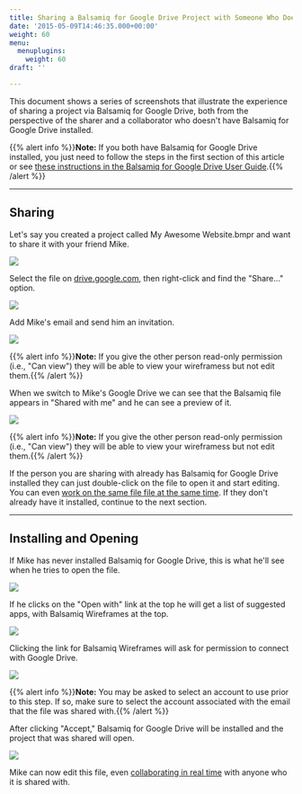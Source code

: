 ```yaml
---
title: Sharing a Balsamiq for Google Drive Project with Someone Who Doesn't Have it Installed
date: '2015-05-09T14:46:35.000+00:00'
weight: 60
menu:
  menuplugins:
    weight: 60
draft: ''

---
```


This document shows a series of screenshots that illustrate the experience of sharing a project via Balsamiq for Google Drive, both from the perspective of the sharer and a collaborator who doesn't have Balsamiq for Google Drive installed.

{{% alert info %}}**Note:** If you both have Balsamiq for Google Drive installed, you just need to follow the steps in the first section of this article or see [these instructions in the Balsamiq for Google Drive User Guide](https://docs.balsamiq.com/google-drive/wireframes/drive-files/#sharing-via-google-drive).{{% /alert %}}

* * *

## Sharing

Let's say you created a project called My Awesome Website.bmpr and want to share it with your friend Mike.

![](https://media.balsamiq.com/img/support/docs/gdrive/sharing/gdrive-sharing01.png)

Select the file on [drive.google.com](https://drive.google.com), then right-click and find the "Share..." option.

![](https://media.balsamiq.com/img/support/docs/gdrive/sharing/gdrive-sharing02.png)

Add Mike's email and send him an invitation.

![](https://media.balsamiq.com/img/support/docs/gdrive/sharing/gdrive-sharing03.png)

{{% alert info %}}**Note:** If you give the other person read-only permission (i.e., "Can view") they will be able to view your wireframess but not edit them.{{% /alert %}}

When we switch to Mike's Google Drive we can see that the Balsamiq file appears in "Shared with me" and he can see a preview of it.

![](https://media.balsamiq.com/img/support/docs/gdrive/sharing/gdrive-sharing04.png)

{{% alert info %}}**Note:** If you give the other person read-only permission (i.e., "Can view") they will be able to view your wireframess but not edit them.{{% /alert %}}

If the person you are sharing with already has Balsamiq for Google Drive installed they can just double-click on the file to open it and start editing. You can even [work on the same file file at the same time](https://docs.balsamiq.com/google-drive/wireframes/collaborating/). If they don't already have it installed, continue to the next section.

* * *

## Installing and Opening

If Mike has never installed Balsamiq for Google Drive, this is what he'll see when he tries to open the file.

![](https://media.balsamiq.com/img/support/docs/gdrive/sharing/gdrive-sharing05.png)

If he clicks on the "Open with" link at the top he will get a list of suggested apps, with Balsamiq Wireframes at the top.

![](https://media.balsamiq.com/img/support/docs/gdrive/sharing/gdrive-sharing06.png)

Clicking the link for Balsamiq Wireframes will ask for permission to connect with Google Drive.

![](https://media.balsamiq.com/img/support/docs/gdrive/sharing/gdrive-sharing07.png)

{{% alert info %}}**Note:** You may be asked to select an account to use prior to this step. If so, make sure to select the account associated with the email that the file was shared with.{{% /alert %}}

After clicking "Accept," Balsamiq for Google Drive will be installed and the project that was shared will open.

![](https://media.balsamiq.com/img/support/docs/gdrive/sharing/gdrive-sharing08.png)

Mike can now edit this file, even [collaborating in real time](https://docs.balsamiq.com/google-drive/wireframes/collaborating/) with anyone who it is shared with.

